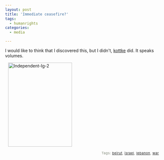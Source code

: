 ```yaml
---
layout: post
title: 'Immediate ceasefire?'
tags:
  - humanrights
categories:
  - media

---
```


<p>
I would like to think that I discovered this, but I didn't, <a href="http://www.kottke.org">kottke</a> did.  It speaks volumes.
</p><p>
<a href="http://www.levjoy.com/blog/wp-content/uploads/2006/07/independent-ig-2.jpg"><img src="http://www.levjoy.com/blog/wp-content/uploads/2006/07/independent-ig-2-tm.jpg" height="275" width="209" border="0" hspace="10" vspace="0" alt="Independent-Ig-2" /></a>
<br /> 
</p>
<!-- technorati tags start --><p style="text-align:right;font-size:11px;letter-spacing:.05em;color:#808979;">Tags: <a href="http://www.technorati.com/tag/beirut" rel="tag">beirut</a>, <a href="http://www.technorati.com/tag/israel" rel="tag">israel</a>, <a href="http://www.technorati.com/tag/lebanon" rel="tag">lebanon</a>, <a href="http://www.technorati.com/tag/war" rel="tag">war</a></p><!-- technorati tags end -->
